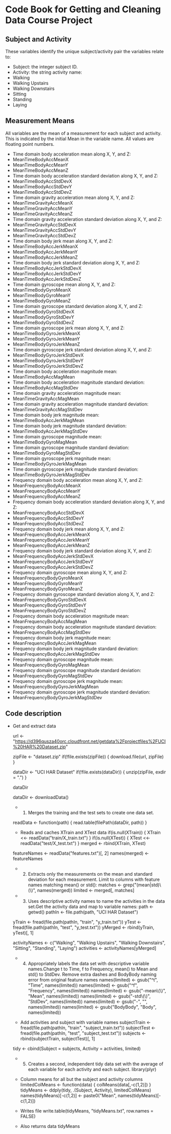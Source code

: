 # Code Book for Getting and Cleaning Data Course Project

## Subject and Activity

These variables identify the unique subject/activity pair the variables relate to:

 - Subject: the integer subject ID.
 - Activity: the string activity name:
  - Walking
  - Walking Upstairs
  - Walking Downstairs
  - Sitting
  - Standing
  - Laying

## Measurement Means

All variables are the mean of a measurement for each subject and activity. This is indicated by the initial Mean in the variable name. All values are floating point numbers.

 - Time domain body acceleration mean along X, Y, and Z:
  - MeanTimeBodyAccMeanX
  - MeanTimeBodyAccMeanY
  - MeanTimeBodyAccMeanZ
 - Time domain body acceleration standard deviation along X, Y, and Z:
  - MeanTimeBodyAccStdDevX
  - MeanTimeBodyAccStdDevY
  - MeanTimeBodyAccStdDevZ
 - Time domain gravity acceleration mean along X, Y, and Z:
  - MeanTimeGravityAccMeanX
  - MeanTimeGravityAccMeanY
  - MeanTimeGravityAccMeanZ
 - Time domain gravity acceleration standard deviation along X, Y, and Z:
  - MeanTimeGravityAccStdDevX
  - MeanTimeGravityAccStdDevY
  - MeanTimeGravityAccStdDevZ
 - Time domain body jerk mean along X, Y, and Z:
  - MeanTimeBodyAccJerkMeanX
  - MeanTimeBodyAccJerkMeanY
  - MeanTimeBodyAccJerkMeanZ
 - Time domain body jerk standard deviation along X, Y, and Z:
  - MeanTimeBodyAccJerkStdDevX
  - MeanTimeBodyAccJerkStdDevY
  - MeanTimeBodyAccJerkStdDevZ
 - Time domain gyroscope mean along X, Y, and Z:
  - MeanTimeBodyGyroMeanX
  - MeanTimeBodyGyroMeanY
  - MeanTimeBodyGyroMeanZ
 - Time domain gyroscope standard deviation along X, Y, and Z:
  - MeanTimeBodyGyroStdDevX
  - MeanTimeBodyGyroStdDevY
  - MeanTimeBodyGyroStdDevZ
 - Time domain gyroscope jerk mean along X, Y, and Z:
  - MeanTimeBodyGyroJerkMeanX
  - MeanTimeBodyGyroJerkMeanY
  - MeanTimeBodyGyroJerkMeanZ
 - Time domain gyroscope jerk standard deviation along X, Y, and Z:
  - MeanTimeBodyGyroJerkStdDevX
  - MeanTimeBodyGyroJerkStdDevY
  - MeanTimeBodyGyroJerkStdDevZ
 - Time domain body acceleration magnitude mean:
  - MeanTimeBodyAccMagMean
 - Time domain body acceleration magnitude standard deviation:
  - MeanTimeBodyAccMagStdDev
 - Time domain gravity acceleration magnitude mean:
  - MeanTimeGravityAccMagMean
 - Time domain gravity acceleration magnitude standard deviation:
  - MeanTimeGravityAccMagStdDev
 - Time domain body jerk magnitude mean:
  - MeanTimeBodyAccJerkMagMean
 - Time domain body jerk magnitude standard deviation:
  - MeanTimeBodyAccJerkMagStdDev
 - Time domain gyroscope magnitude mean:
  - MeanTimeBodyGyroMagMean
 - Time domain gyroscope magnitude standard deviation:
  - MeanTimeBodyGyroMagStdDev
 - Time domain gyroscope jerk magnitude mean:
  - MeanTimeBodyGyroJerkMagMean
 - Time domain gyroscope jerk magnitude standard deviation:
  - MeanTimeBodyGyroJerkMagStdDev
 - Frequency domain body acceleration mean along X, Y, and Z:
  - MeanFrequencyBodyAccMeanX
  - MeanFrequencyBodyAccMeanY
  - MeanFrequencyBodyAccMeanZ
 - Frequency domain body acceleration standard deviation along X, Y, and Z:
  - MeanFrequencyBodyAccStdDevX
  - MeanFrequencyBodyAccStdDevY
  - MeanFrequencyBodyAccStdDevZ
 - Frequency domain body jerk mean along X, Y, and Z:
  - MeanFrequencyBodyAccJerkMeanX
  - MeanFrequencyBodyAccJerkMeanY
  - MeanFrequencyBodyAccJerkMeanZ
 - Frequency domain body jerk standard deviation along X, Y, and Z:
  - MeanFrequencyBodyAccJerkStdDevX
  - MeanFrequencyBodyAccJerkStdDevY
  - MeanFrequencyBodyAccJerkStdDevZ
 - Frequency domain gyroscope mean along X, Y, and Z:
  - MeanFrequencyBodyGyroMeanX
  - MeanFrequencyBodyGyroMeanY
  - MeanFrequencyBodyGyroMeanZ
 - Frequency domain gyroscope standard deviation along X, Y, and Z:
  - MeanFrequencyBodyGyroStdDevX
  - MeanFrequencyBodyGyroStdDevY
  - MeanFrequencyBodyGyroStdDevZ
 - Frequency domain body acceleration magnitude mean:
  - MeanFrequencyBodyAccMagMean
 - Frequency domain body acceleration magnitude standard deviation:
  - MeanFrequencyBodyAccMagStdDev
 - Frequency domain body jerk magnitude mean:
  - MeanFrequencyBodyAccJerkMagMean
 - Frequency domain body jerk magnitude standard deviation:
  - MeanFrequencyBodyAccJerkMagStdDev
 - Frequency domain gyroscope magnitude mean:
  - MeanFrequencyBodyGyroMagMean
 - Frequency domain gyroscope magnitude standard deviation:
  - MeanFrequencyBodyGyroMagStdDev
 - Frequency domain gyroscope jerk magnitude mean:
  - MeanFrequencyBodyGyroJerkMagMean
 - Frequency domain gyroscope jerk magnitude standard deviation:
  - MeanFrequencyBodyGyroJerkMagStdDev

## Code description

* Get and extract data
    
    url <- "https://d396qusza40orc.cloudfront.net/getdata%2Fprojectfiles%2FUCI%20HAR%20Dataset.zip"

    zipFile <- "dataset.zip"
        if(!file.exists(zipFile)) { download.file(url, zipFile) }
        
    dataDir <- "UCI HAR Dataset"
    if(!file.exists(dataDir)) { unzip(zipFile, exdir = ".") }
        
    dataDir

    dataDir <- downloadData()
    
    *  1. Merges the training and the test sets to create one data set.
    
    readData <- function(path) {
        read.table(filePath(dataDir, path))
    }
    
    * Reads and caches XTrain and XTest data
    if(is.null(XTrain)) { XTrain <<- readData("train/X_train.txt") }
    if(is.null(XTest))  { XTest  <<- readData("test/X_test.txt") }
    merged <- rbind(XTrain, XTest)
    
    featureNames <- readData("features.txt")[, 2]
    names(merged) <- featureNames
    
    *  2. Extracts only the measurements on the mean and standard deviation for each measurement. Limit to columns with feature names matching mean() or std():
    matches <- grep("(mean|std)\\(\\)", names(merged))
    limited <- merged[, matches]
    
    * 3. Uses descriptive activity names to name the activities in the data set.Get the activity data and map to variable names:
    path <- getwd()
    pathIn <- file.path(path, "UCI HAR Dataset")
    
    yTrain <- fread(file.path(pathIn, "train", "y_train.txt"))
    yTest <- fread(file.path(pathIn, "test", "y_test.txt"))
    yMerged <- rbind(yTrain, yTest)[, 1]
    
    activityNames <-
        c("Walking", "Walking Upstairs", "Walking Downstairs", "Sitting", "Standing", "Laying")
    activities <- activityNames[yMerged]
    
    * 4. Appropriately labels the data set with descriptive variable names.Change t to Time, f to Frequency, mean() to Mean and std() to StdDev. Remove extra dashes and BodyBody naming error from original feature names
    names(limited) <- gsub("^t", "Time", names(limited))
    names(limited) <- gsub("^f", "Frequency", names(limited))
    names(limited) <- gsub("-mean\\(\\)", "Mean", names(limited))
    names(limited) <- gsub("-std\\(\\)", "StdDev", names(limited))
    names(limited) <- gsub("-", "", names(limited))
    names(limited) <- gsub("BodyBody", "Body", names(limited))
    
    * Add activities and subject with variable  names
    subjectTrain <- fread(file.path(pathIn, "train", "subject_train.txt"))
    subjectTest <- fread(file.path(pathIn, "test", "subject_test.txt"))
    subjects <- rbind(subjectTrain, subjectTest)[, 1]
    
    tidy <- cbind(Subject = subjects, Activity = activities, limited)
    
    * 5. Creates a second, independent tidy data set with the average of each variable for each activity and each subject.
    library(plyr)
    * Column means for all but the subject and activity columns
    limitedColMeans <- function(data) { colMeans(data[,-c(1,2)]) }
    tidyMeans <- ddply(tidy, .(Subject, Activity), limitedColMeans)
    names(tidyMeans)[-c(1,2)] <- paste0("Mean", names(tidyMeans)[-c(1,2)])
    
    * Writes file
    write.table(tidyMeans, "tidyMeans.txt", row.names = FALSE)
    
    * Also returns data
    tidyMeans